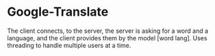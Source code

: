 # Google-Translate
The client connects, to the server, the server is asking for a word and a language, and the client provides them by the model [word lang]. Uses threading to handle multiple users at a time.
